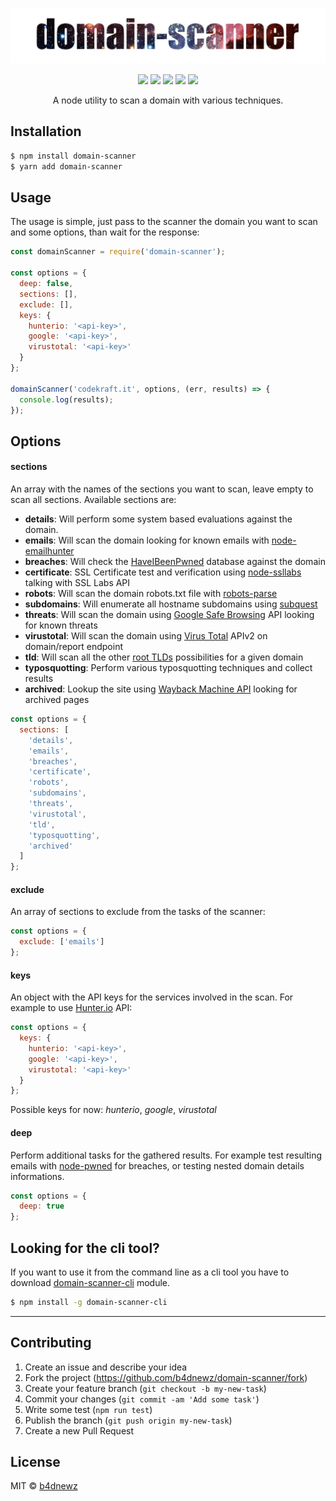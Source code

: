 ![banner](banner.jpg)

<p align="center">
  <a href="https://npmjs.org/package/domain-scanner"><img src="https://badge.fury.io/js/domain-scanner.svg"></a>
  <a href="https://travis-ci.org/b4dnewz/domain-scanner"><img src="https://travis-ci.org/b4dnewz/domain-scanner.svg?branch=master"></a>
  <a href="https://david-dm.org/b4dnewz/domain-scanner"><img src="https://david-dm.org/b4dnewz/domain-scanner.svg?theme=shields.io"></a>
  <a href="https://coveralls.io/r/b4dnewz/domain-scanner"><img src="https://coveralls.io/repos/b4dnewz/domain-scanner/badge.svg"></a>
  <a href="https://snyk.io/test/github/b4dnewz/domain-scanner"><img src="https://snyk.io/test/github/b4dnewz/domain-scanner/badge.svg"></a>
</p>

<p align="center">A node utility to scan a domain with various techniques.</p>

## Installation
```sh
$ npm install domain-scanner
$ yarn add domain-scanner
```

## Usage
The usage is simple, just pass to the scanner the domain you want to scan and some options, than wait for the response:
```js
const domainScanner = require('domain-scanner');

const options = {
  deep: false,
  sections: [],
  exclude: [],
  keys: {
    hunterio: '<api-key>',
    google: '<api-key>',
    virustotal: '<api-key>'
  }
};

domainScanner('codekraft.it', options, (err, results) => {
  console.log(results);
});
```

## Options
#### sections
An array with the names of the sections you want to scan, leave empty to scan all sections. Available sections are:
* __details__: Will perform some system based evaluations against the domain.
* __emails__: Will scan the domain looking for known emails with [node-emailhunter](https://github.com/b4dnewz/node-emailhunter)
* __breaches__: Will check the [HaveIBeenPwned](https://haveibeenpwned.com/DomainSearch) database against the domain
* __certificate__: SSL Certificate test and verification using [node-ssllabs](https://github.com/keithws/node-ssllabs) talking with SSL Labs API
* __robots__: Will scan the domain robots.txt file with [robots-parse](https://github.com/b4dnewz/robots-parse)
* __subdomains__: Will enumerate all hostname subdomains using [subquest](https://github.com/skepticfx/subquest)
* __threats__: Will scan the domain using [Google Safe Browsing](https://developers.google.com/safe-browsing/) API looking for known threats
* __virustotal__: Will scan the domain using [Virus Total](https://developers.virustotal.com/v2.0/reference) APIv2 on domain/report endpoint
* __tld__: Will scan all the other [root TLDs](https://wiki.mozilla.org/TLD_List) possibilities for a given domain
* __typosquotting__: Perform various typosquotting techniques and collect results
* __archived__: Lookup the site using [Wayback Machine API](https://archive.org/help/wayback_api.php) looking for archived pages

```js
const options = {
  sections: [
    'details',
    'emails',
    'breaches',
    'certificate',
    'robots',
    'subdomains',
    'threats',
    'virustotal',
    'tld',
    'typosquotting',
    'archived'
  ]
};
```

#### exclude
An array of sections to exclude from the tasks of the scanner:
```js
const options = {
  exclude: ['emails']
};
```

#### keys
An object with the API keys for the services involved in the scan. For example to use [Hunter.io](https://hunter.io/) API:
```js
const options = {
  keys: {
    hunterio: '<api-key>',
    google: '<api-key>',
    virustotal: '<api-key>'
  }
};
```
Possible keys for now: _hunterio_, _google_, _virustotal_

#### deep
Perform additional tasks for the gathered results.
For example test resulting emails with [node-pwned](https://github.com/b4dnewz/node-pwned) for breaches, or testing nested domain details informations.
```js
const options = {
  deep: true
};
```

## Looking for the cli tool?
If you want to use it from the command line as a cli tool you have to download [domain-scanner-cli](https://github.com/b4dnewz/domain-scanner-cli) module.
```sh
$ npm install -g domain-scanner-cli
```

---

## Contributing

1. Create an issue and describe your idea
2. Fork the project (https://github.com/b4dnewz/domain-scanner/fork)
3. Create your feature branch (`git checkout -b my-new-task`)
4. Commit your changes (`git commit -am 'Add some task'`)
5. Write some test (`npm run test`)
6. Publish the branch (`git push origin my-new-task`)
7. Create a new Pull Request

## License

MIT © [b4dnewz](https://b4dnewz.github.io/)
